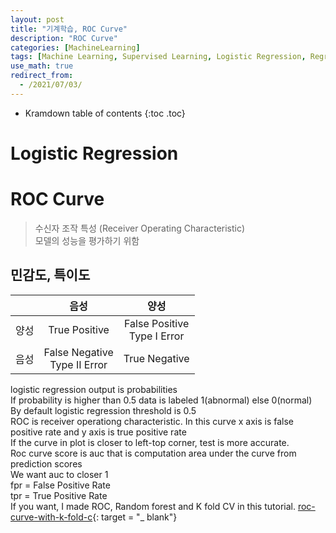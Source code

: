 ```yaml
---
layout: post
title: "기계학습, ROC Curve"
description: "ROC Curve"
categories: [MachineLearning]
tags: [Machine Learning, Supervised Learning, Logistic Regression, Regression, ROC Curve]
use_math: true
redirect_from:
  - /2021/07/03/
---
```


* Kramdown table of contents
{:toc .toc}

# Logistic Regression


# ROC Curve    
> 수신자 조작 특성 (Receiver Operating Characteristic)      
> 모델의 성능을 평가하기 위함    

## 민감도, 특이도

| | 음성 | 양성 |
|:---:|:---:|:---:|
|양성|True Positive|False Positive <br />  Type I Error|
|음성|False Negative <br /><span color="Blue"> Type II Error </span>|True Negative|

logistic regression output is probabilities         
If probability is higher than 0.5 data is labeled 1(abnormal) else 0(normal)         
By default logistic regression threshold is 0.5           
ROC is receiver operationg characteristic. In this curve x axis is false positive rate and y axis is true positive rate            
If the curve in plot is closer to left-top corner, test is more accurate.        
Roc curve score is auc that is computation area under the curve from prediction scores          
We want auc to closer 1            
fpr = False Positive Rate           
tpr = True Positive Rate            
If you want, I made ROC, Random forest and K fold CV in this tutorial. 
[roc-curve-with-k-fold-c](https://www.kaggle.com/kanncaa1/roc-curve-with-k-fold-cv/){: target = "_ blank"}           
